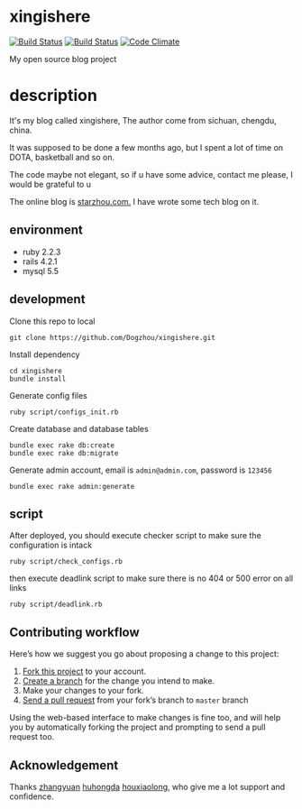 xingishere
======

[![Build Status](https://travis-ci.org/Dogzhou/xingishere.svg)](https://travis-ci.org/Dogzhou/xingishere)
[![Build Status](https://snap-ci.com/Dogzhou/xingishere/branch/master/build_image)](https://snap-ci.com/Dogzhou/xingishere/branch/master)
[![Code Climate](https://codeclimate.com/github/Dogzhou/xingishere/badges/gpa.svg)](https://codeclimate.com/github/Dogzhou/xingishere)

My open source blog project

# description
It's my blog called xingishere, The author come from sichuan, chengdu, china.

It was supposed to be done a few months ago, but I spent a lot of time on DOTA, basketball and so on.

The code maybe not elegant, so if u have some advice, contact me please, I would be grateful to u

The online blog is <a href="http://starzhou.com" target="_blank">starzhou.com.</a> I have wrote some tech blog on it.

## environment
* ruby 2.2.3
* rails 4.2.1
* mysql 5.5

## development
Clone this repo to local

    git clone https://github.com/Dogzhou/xingishere.git

Install dependency

    cd xingishere
    bundle install

Generate config files

    ruby script/configs_init.rb

Create database and database tables

    bundle exec rake db:create
    bundle exec rake db:migrate

Generate admin account, email is `admin@admin.com`, password is `123456`

    bundle exec rake admin:generate

## script
After deployed, you should execute checker script to make sure the configuration is intack

    ruby script/check_configs.rb

then execute deadlink script to make sure there is no 404 or 500 error on all links

    ruby script/deadlink.rb

## Contributing workflow

Here’s how we suggest you go about proposing a change to this project:

1. [Fork this project](https://help.github.com/articles/fork-a-repo/) to your account.
2. [Create a branch](https://help.github.com/articles/creating-and-deleting-branches-within-your-repository/) for the change you intend to make.
3. Make your changes to your fork.
4. [Send a pull request](https://help.github.com/articles/using-pull-requests/) from your fork’s branch to `master` branch

Using the web-based interface to make changes is fine too, and will help you by automatically forking the project and prompting to send a pull request too.

## Acknowledgement
<p>Thanks <a href="https://github.com/zhangyuan" target="_blank">zhangyuan</a> <a href="https://github.com/huhongda" target="_blank">huhongda</a> <a href="http://sosop.github.io/" target="_blank">houxiaolong</a>, who give me a lot support and confidence.</p>
